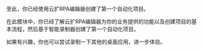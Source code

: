 至此，你已经使用云扩RPA编辑器创建了第一个自动化项目。

在此模块中，你已经了解云扩RPA编辑器为你的业务提供的功能以及创建项目的基本流程，然后基于智能录制器创建了第一个自动化项目。

如果有兴趣，你也可以尝试录制一下其他的桌面应用，进一步体验。